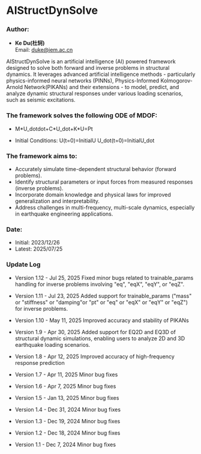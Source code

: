 <meta http-equiv="Content-Type" content="text/html; charset=utf-8">

# AIStructDynSolve

### Author:
- **Ke Du(&#x675C;&#x8F72;)**  
  Email: duke@iem.ac.cn

AIStructDynSolve is an artificial intelligence (AI) powered framework designed to solve both forward and inverse problems in structural dynamics. 
It leverages advanced artificial intelligence methods - particularly physics-informed neural networks (PINNs), Physics-Informed Kolmogorov-Arnold Network(PIKANs) and their extensions - to model, predict, and analyze dynamic structural responses under various loading scenarios, such as seismic excitations.

### The framework solves the following ODE of MDOF:

- M\*U_dotdot+C\*U_dot+K*U=Pt

- Initial Conditions:
   U(t=0)=InitialU
   U_dot(t=0)=InitialU_dot

### The framework aims to:
- Accurately simulate time-dependent structural behavior (forward problems).
- Identify structural parameters or input forces from measured responses (inverse problems).
- Incorporate domain knowledge and physical laws for improved generalization and interpretability.
- Address challenges in multi-frequency, multi-scale dynamics, especially in earthquake engineering applications.


### Date:
- Initial: 2023/12/26
- Latest: 2025/07/25

### Update Log
- Version 1.12  -  Jul 25, 2025
   Fixed minor bugs related to trainable_params handling for inverse problems involving "eq", "eqX", "eqY", or "eqZ".

- Version 1.11  -  Jul 23, 2025
   Added support for trainable_params ("mass" or "stiffness" or "damping"or "pt" or "eq" or "eqX" or "eqY" or "eqZ") for inverse problems.

- Version 1.10  -  May 11, 2025
  Improved accuracy and stability of PIKANs

- Version 1.9  -  Apr 30, 2025
  Added support for EQ2D and  EQ3D of structural dynamic simulations, enabling users to analyze 2D and 3D earthquake loading scenarios.

- Version 1.8  -  Apr 12, 2025
  Improved accuracy of high-frequency response prediction 

- Version 1.7  -  Apr 11, 2025
  Minor bug fixes 

- Version 1.6  - Apr 7, 2025
  Minor bug fixes 

- Version 1.5  -  Jan 13, 2025
  Minor bug fixes 

- Version 1.4  -  Dec 31, 2024
  Minor bug fixes 

- Version 1.3  -  Dec 19, 2024
  Minor bug fixes 

- Version 1.2  -  Dec 18, 2024
  Minor bug fixes 

- Version 1.1  -  Dec 7, 2024
  Minor bug fixes 